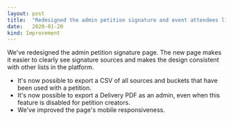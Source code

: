```yaml
---
layout:	post
title:	"Redesigned the admin petition signature and event attendees lists."
date:	2020-01-20
kind: Improvement
---
```


We've redesigned the admin petition signature page. The new page makes it easier to clearly see signature sources and makes the design consistent with other lists in the platform.

* It's now possible to export a CSV of all sources and buckets that have been used with a petition.
* It's now possible to export a Delivery PDF as an admin, even when this feature is disabled for petition creators.
* We've improved the page's mobile responsiveness.
